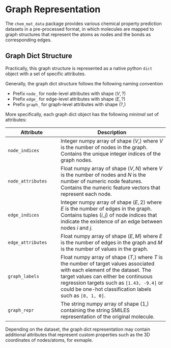 # Graph Representation

The ``chem_mat_data`` package provides various chemical property prediction datasets in a pre-processed format, 
in which molecules are mapped to graph structures that represent the atoms as nodes and the bonds as corresponding 
edges.

## Graph Dict Structure

Practically, this graph structure is represented as a native python ``dict`` object with a set of specific attributes.

Generally, the graph dict structure follows the following naming convention

- Prefix ``node_`` for node-level attributes with shape $(V, ?)$
- Prefix ``edge_`` for edge-level attributes with shape $(E, ?)$
- Prefix ``graph_`` for graph-level attributes with shape $(?, )$

More specifically, each graph dict object has the following *minimal set* of attributes:

<style>
table th:first-child, table td:first-child {
    min-width: 150px;
}
</style>

| Attribute               | Description |
|-------------------------|-------------|
| `node_indices`          | Integer numpy array of shape $(V, )$ where $V$ is the number of nodes in the graph. Contains the unique integer indices of the graph nodes. |
| `node_attributes`       | Float numpy array of shape $(V, N)$ where $V$ is the number of nodes and $N$ is the number of numeric node features. Contains the numeric feature vectors that represent each node. |
| `edge_indices`          | Integer numpy array of shape $(E, 2)$ where $E$ is the number of edges in the graph. Contains tuples $(i, j)$ of node indices that indicate the existence of an edge between nodes $i$ and $j$. |
| `edge_attributes`       | Float numpy array of shape $(E, M)$ where $E$ is the number of edges in the graph and $M$ is the number of values in the graph. |
| `graph_labels`          | Float numpy array of shape $(T, )$ where $T$ is the number of target values associated with each element of the dataset. The target values can either be continuous regression targets such as ``[1.43, -9.4]`` or could be one-hot classification labels such as ``[0, 1, 0]``. |
| `graph_repr`            | The string numpy array of shape $(1, )$ containing the string SMILES representation of the original molecule. |

Depending on the dataset, the graph dict representation may contain additional attributes that represent custom properties such as the 3D coordinates of nodes/atoms, for exmaple.